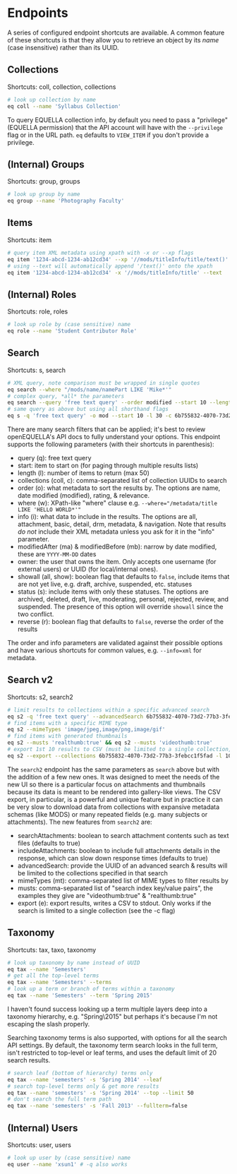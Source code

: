# Endpoints

A series of configured endpoint shortcuts are available. A common feature of these shortcuts is that they allow you to retrieve an object by its _name_ (case insensitive) rather than its UUID.

## Collections

Shortcuts: coll, collection, collections

```sh
# look up collection by name
eq coll --name 'Syllabus Collection'
```

To query EQUELLA collection info, by default you need to pass a "privilege" (EQUELLA permission) that the API account will have with the `--privilege` flag or in the URL path. `eq` defaults to `VIEW_ITEM` if you don't provide a privilege.

## (Internal) Groups

Shortcuts: group, groups

```sh
# look up group by name
eq group --name 'Photography Faculty'
```

## Items

Shortcuts: item

```sh
# query item XML metadata using xpath with -x or --xp flags
eq item '1234-abcd-1234-ab12cd34' --xp '//mods/titleInfo/title/text()'
# using --text will automatically append '/text()' onto the xpath
eq item '1234-abcd-1234-ab12cd34' -x '//mods/titleInfo/title' --text
```

## (Internal) Roles

Shortcuts: role, roles

```sh
# look up role by (case sensitive) name
eq role --name 'Student Contributor Role'
```

## Search

Shortcuts: s, search

```sh
# XML query, note comparison must be wrapped in single quotes
eq search --where "/mods/name/namePart LIKE 'Mike*'"
# complex query, *all* the parameters
eq search --query 'free text query' --order modified --start 10 --length 30 --collections 6b755832-4070-73d2-77b3-3febcc1f5fad --showall --info metadata
# same query as above but using all shorthand flags
eq s -q 'free text query' -o mod --start 10 -l 30 -c 6b755832-4070-73d2-77b3-3febcc1f5fad --all -i md
```

There are many search filters that can be applied; it's best to review openEQUELLA's API docs to fully understand your options. This endpoint supports the following parameters (with their shortcuts in parenthesis):

- query (q): free text query
- start: item to start on (for paging through multiple results lists)
- length (l): number of items to return (max 50)
- collections (coll, c): comma-separated list of collection UUIDs to search
- order (o): what metadata to sort the results by. The options are name, date modified (modified), rating, & relevance.
- where (w): XPath-like "where" clause e.g. `--where="/metadata/title LIKE 'HELLO WORLD*'"`
- info (i): what data to include in the results. The options are all, attachment, basic, detail, drm, metadata, & navigation. Note that results _do not_ include their XML metadata unless you ask for it in the "info" parameter.
- modifiedAfter (ma) & modifiedBefore (mb): narrow by date modified, these are `YYYY-MM-DD` dates
- owner: the user that owns the item. Only accepts one username (for external users) or UUID (for local/internal ones).
- showall (all, show): boolean flag that defaults to `false`, include items that are not yet live, e.g. draft, archive, suspended, etc. statuses
- status (s): include items with only these statuses. The options are archived, deleted, draft, live, moderating, personal, rejected, review, and suspended. The presence of this option will override `showall` since the two conflict.
- reverse (r): boolean flag that defaults to `false`, reverse the order of the results

The order and info parameters are validated against their possible options and have various shortcuts for common values, e.g. `--info=xml` for metadata.

## Search v2

Shortcuts: s2, search2

```sh
# limit results to collections within a specific advanced search
eq s2 -q 'free text query' --advancedSearch 6b755832-4070-73d2-77b3-3febcc1f5fad
# find items with a specific MIME type
eq s2 --mimeTypes 'image/jpeg,image/png,image/gif'
# find items with generated thumbnails
eq s2 --musts 'realthumb:true' && eq s2 --musts 'videothumb:true'
# export 1st 10 results to CSV (must be limited to a single collection, can be very slow)
eq s2 --export --collections 6b755832-4070-73d2-77b3-3febcc1f5fad -l 10 > results.csv
```

The `search2` endpoint has the same parameters as `search` above but with the addition of a few new ones. It was designed to meet the needs of the new UI so there is a particular focus on attachments and thumbnails because its data is meant to be rendered into gallery-like views. The CSV export, in particular, is a powerful and unique feature but in practice it can be very slow to download data from collections with expansive metadata schemas (like MODS) or many repeated fields (e.g. many subjects or attachments). The new features from `search2` are:

- searchAttachments: boolean to search attachment contents such as text files (defaults to true)
- includeAttachments: boolean to include full attachments details in the response, which can slow down response times (defaults to true)
- advancedSearch: provide the UUID of an advanced search & results will be limited to the collections specified in that search
- mimeTypes (mt): comma-separated list of MIME types to filter results by
- musts: comma-separated list of "search index key/value pairs", the examples they give are "videothumb:true" & "realthumb:true"
- export (e): export results, writes a CSV to stdout. Only works if the search is limited to a single collection (see the -c flag)

## Taxonomy

Shortcuts: tax, taxo, taxonomy

```sh
# look up taxonomy by name instead of UUID
eq tax --name 'Semesters'
# get all the top-level terms
eq tax --name 'Semesters' --terms
# look up a term or branch of terms within a taxonomy
eq tax --name 'Semesters' --term 'Spring 2015'
```

I haven't found success looking up a term multiple layers deep into a taxonomy hierarchy, e.g. "Spring\\2015" but perhaps it's because I'm not escaping the slash properly.

Searching taxonomy terms is also supported, with options for all the search API settings. By default, the taxonomy term search looks in the full term, isn't restricted to top-level or leaf terms, and uses the default limit of 20 search results.

```sh
# search leaf (bottom of hierarchy) terms only
eq tax --name 'semesters' -s 'Spring 2014' --leaf
# search top-level terms only & get more results
eq tax --name 'semesters' -s 'Spring 2014' --top --limit 50
# don't search the full term path
eq tax --name 'semesters' -s 'Fall 2013' --fullterm=false
```

## (Internal) Users

Shortcuts: user, users

```sh
# look up user by (case sensitive) name
eq user --name 'xsun1' # -q also works
```
